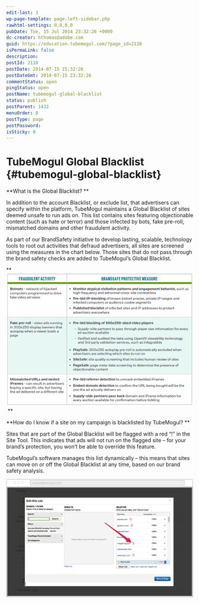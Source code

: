 ```yaml
---
edit-last: 3
wp-page-template: page-left-sidebar.php
rawhtml-settings: 0,0,0,0
pubDate: Tue, 15 Jul 2014 23:32:26 +0000
dc-creator: hthomas@adobe.com
guid: https://education.tubemogul.com/?page_id=2110
isPermaLink: false
description: 
postId: 2110
postDate: 2014-07-15 15:32:26
postDateGmt: 2014-07-15 23:32:26
commentStatus: open
pingStatus: open
postName: tubemogul-global-blacklist
status: publish
postParent: 1432
menuOrder: 0
postType: page
postPassword: 
isSticky: 0
---
```


# TubeMogul Global Blacklist {#tubemogul-global-blacklist}

**What is the Global Blacklist? **

In addition to the account Blacklist, or exclude list, that advertisers can specify within the platform, TubeMogul maintains a Global Blacklist of sites deemed unsafe to run ads on. This list contains sites featuring objectionable content (such as hate or terror) and those infected by bots, fake pre-roll, mismatched domains and other fraudulent activity.

As part of our BrandSafety initiative to develop lasting, scalable, technology tools to root out activities that defraud advertisers, all sites are screened using the measures in the chart below. Those sites that do not pass through the brand safety checks are added to TubeMogul’s Global Blacklist.

** [ ![bot](assets/bot.png)](assets/bot.png)&nbsp;**

**How do I know if a site on my campaign is blacklisted by TubeMogul? **

Sites that are part of the Global Blacklist will be flagged with a red “!” in the Site Tool. This indicates that ads will not run on the flagged site – for your brand’s protection, you won’t be able to override this feature.

TubeMogul’s software manages this list dynamically – this means that sites can move on or off the Global Blacklist at any time, based on our brand safety analysis.

![blacklist global](assets/blacklist-global.png)


